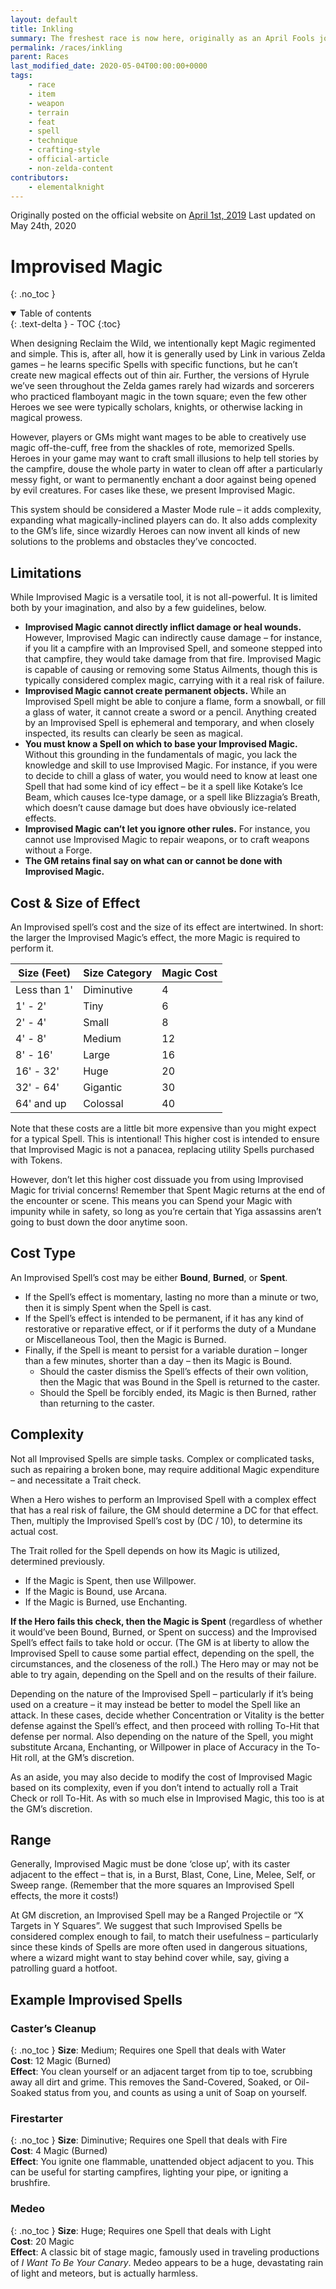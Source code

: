 ```yaml
---
layout: default
title: Inkling
summary: The freshest race is now here, originally as an April Fools joke !
permalink: /races/inkling
parent: Races
last_modified_date: 2020-05-04T00:00:00+0000
tags:
    - race
    - item
    - weapon
    - terrain
    - feat
    - spell
    - technique
    - crafting-style
    - official-article
    - non-zelda-content
contributors:
    - elementalknight
---
```


Originally posted on the official website on [April 1st, 2019](https://reclaimthewild.net/index.php/2019/04/01/post-idea-squidlings-race/)
Last updated on May 24th, 2020

# Improvised Magic
{: .no_toc }

<details open markdown="block">
  <summary>
    Table of contents
  </summary>
  {: .text-delta }
- TOC
{:toc}
</details>

When designing Reclaim the Wild, we intentionally kept Magic regimented and simple. This is, after all, how it is generally used by Link in various Zelda games – he learns specific Spells with specific functions, but he can’t create new magical effects out of thin air. Further, the versions of Hyrule we’ve seen throughout the Zelda games rarely had wizards and sorcerers who practiced flamboyant magic in the town square; even the few other Heroes we see were typically scholars, knights, or otherwise lacking in magical prowess.

However, players or GMs might want mages to be able to creatively use magic off-the-cuff, free from the shackles of rote, memorized Spells. Heroes in your game may want to craft small illusions to help tell stories by the campfire, douse the whole party in water to clean off after a particularly messy fight, or want to permanently enchant a door against being opened by evil creatures. For cases like these, we present Improvised Magic.

This system should be considered a Master Mode rule – it adds complexity, expanding what magically-inclined players can do. It also adds complexity to the GM’s life, since wizardly Heroes can now invent all kinds of new solutions to the problems and obstacles they’ve concocted.

## Limitations

While Improvised Magic is a versatile tool, it is not all-powerful. It is limited both by your imagination, and also by a few guidelines, below.

* **Improvised Magic cannot directly inflict damage or heal wounds.** However, Improvised Magic can indirectly cause damage – for instance, if you lit a campfire with an Improvised Spell, and someone stepped into that campfire, they would take damage from that fire. Improvised Magic is capable of causing or removing some Status Ailments, though this is typically considered complex magic, carrying with it a real risk of failure.
* **Improvised Magic cannot create permanent objects.** While an Improvised Spell might be able to conjure a flame, form a snowball, or fill a glass of water, it cannot create a sword or a pencil. Anything created by an Improvised Spell is ephemeral and temporary, and when closely inspected, its results can clearly be seen as magical.
* **You must know a Spell on which to base your Improvised Magic.** Without this grounding in the fundamentals of magic, you lack the knowledge and skill to use Improvised Magic. For instance, if you were to decide to chill a glass of water, you would need to know at least one Spell that had some kind of icy effect – be it a spell like Kotake’s Ice Beam, which causes Ice-type damage, or a spell like Blizzagia’s Breath, which doesn’t cause damage but does have obviously ice-related effects.
* **Improvised Magic can’t let you ignore other rules.** For instance, you cannot use Improvised Magic to repair weapons, or to craft weapons without a Forge.
* **The GM retains final say on what can or cannot be done with Improvised Magic.**

## Cost & Size of Effect

An Improvised spell’s cost and the size of its effect are intertwined. In short: the larger the Improvised Magic’s effect, the more Magic is required to perform it.

| Size (Feet)  | Size Category | Magic Cost |
|--------------|---------------|------------|
| Less than 1' | Diminutive    | 4          |
| 1' - 2'      | Tiny          | 6          |
| 2' - 4'      | Small         | 8          |
| 4' - 8'      | Medium        | 12         |
| 8' - 16'     | Large         | 16         |
| 16' - 32'    | Huge          | 20         |
| 32' - 64'    | Gigantic      | 30         |
| 64' and up   | Colossal      | 40         |

Note that these costs are a little bit more expensive than you might expect for a typical Spell. This is intentional! This higher cost is intended to ensure that Improvised Magic is not a panacea, replacing utility Spells purchased with Tokens.

However, don’t let this higher cost dissuade you from using Improvised Magic for trivial concerns! Remember that Spent Magic returns at the end of the encounter or scene. This means you can Spend your Magic with impunity while in safety, so long as you’re certain that Yiga assassins aren’t going to bust down the door anytime soon.

## Cost Type

An Improvised Spell’s cost may be either **Bound**, **Burned**, or **Spent**.

* If the Spell’s effect is momentary, lasting no more than a minute or two, then it is simply Spent when the Spell is cast.
* If the Spell’s effect is intended to be permanent, if it has any kind of restorative or reparative effect, or if it performs the duty of a Mundane or Miscellaneous Tool, then the Magic is Burned.
* Finally, if the Spell is meant to persist for a variable duration – longer than a few minutes, shorter than a day – then its Magic is Bound.
    * Should the caster dismiss the Spell’s effects of their own volition, then the Magic that was Bound in the Spell is returned to the caster.
    * Should the Spell be forcibly ended, its Magic is then Burned, rather than returning to the caster.

## Complexity

Not all Improvised Spells are simple tasks. Complex or complicated tasks, such as repairing a broken bone, may require additional Magic expenditure – and necessitate a Trait check.

When a Hero wishes to perform an Improvised Spell with a complex effect that has a real risk of failure, the GM should determine a DC for that effect. Then, multiply the Improvised Spell’s cost by (DC / 10), to determine its actual cost.

The Trait rolled for the Spell depends on how its Magic is utilized, determined previously.

* If the Magic is Spent, then use Willpower.
* If the Magic is Bound, use Arcana.
* If the Magic is Burned, use Enchanting.

**If the Hero fails this check, then the Magic is Spent** (regardless of whether it would’ve been Bound, Burned, or Spent on success) and the Improvised Spell’s effect fails to take hold or occur. (The GM is at liberty to allow the Improvised Spell to cause some partial effect, depending on the spell, the circumstances, and the closeness of the roll.) The Hero may or may not be able to try again, depending on the Spell and on the results of their failure.

Depending on the nature of the Improvised Spell – particularly if it’s being used on a creature – it may instead be better to model the Spell like an attack. In these cases, decide whether Concentration or Vitality is the better defense against the Spell’s effect, and then proceed with rolling To-Hit that defense per normal. Also depending on the nature of the Spell, you might substitute Arcana, Enchanting, or Willpower in place of Accuracy in the To-Hit roll, at the GM’s discretion.

As an aside, you may also decide to modify the cost of Improvised Magic based on its complexity, even if you don’t intend to actually roll a Trait Check or roll To-Hit. As with so much else in Improvised Magic, this too is at the GM’s discretion.

## Range

Generally, Improvised Magic must be done ‘close up’, with its caster adjacent to the effect – that is, in a Burst, Blast, Cone, Line, Melee, Self, or Sweep range. (Remember that the more squares an Improvised Spell effects, the more it costs!)

At GM discretion, an Improvised Spell may be a Ranged Projectile or “X Targets in Y Squares”. We suggest that such Improvised Spells be considered complex enough to fail, to match their usefulness – particularly since these kinds of Spells are more often used in dangerous situations, where a wizard might want to stay behind cover while, say, giving a patrolling guard a hotfoot.

## Example Improvised Spells

### Caster’s Cleanup
{: .no_toc }
**Size**: Medium; Requires one Spell that deals with Water  
**Cost**: 12 Magic (Burned)  
**Effect**: You clean yourself or an adjacent target from tip to toe, scrubbing away all dirt and grime. This removes the Sand-Covered, Soaked, or Oil-Soaked status from you, and counts as using a unit of Soap on yourself.

### Firestarter
{: .no_toc }
**Size**: Diminutive; Requires one Spell that deals with Fire  
**Cost**: 4 Magic (Burned)  
**Effect**: You ignite one flammable, unattended object adjacent to you. This can be useful for starting campfires, lighting your pipe, or igniting a brushfire.

### Medeo
{: .no_toc }
**Size**: Huge; Requires one Spell that deals with Light  
**Cost**: 20 Magic  
**Effect**: A classic bit of stage magic, famously used in traveling productions of *I Want To Be Your Canary*. Medeo appears to be a huge, devastating rain of light and meteors, but is actually harmless.